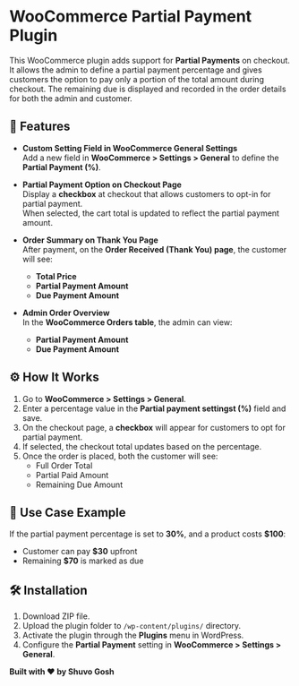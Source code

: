 # WooCommerce Partial Payment Plugin

This WooCommerce plugin adds support for **Partial Payments** on checkout. It allows the admin to define a partial payment percentage and gives customers the option to pay only a portion of the total amount during checkout. The remaining due is displayed and recorded in the order details for both the admin and customer.

## 🧩 Features

- **Custom Setting Field in WooCommerce General Settings**  
  Add a new field in **WooCommerce > Settings > General** to define the **Partial Payment (%)**.
  
- **Partial Payment Option on Checkout Page**  
  Display a **checkbox** at checkout that allows customers to opt-in for partial payment.  
  When selected, the cart total is updated to reflect the partial payment amount.

- **Order Summary on Thank You Page**  
  After payment, on the **Order Received (Thank You) page**, the customer will see:  
  - **Total Price**  
  - **Partial Payment Amount**  
  - **Due Payment Amount**

- **Admin Order Overview**  
  In the **WooCommerce Orders table**, the admin can view:  
  - **Partial Payment Amount**  
  - **Due Payment Amount**

## ⚙️ How It Works

1. Go to **WooCommerce > Settings > General**.
2. Enter a percentage value in the **Partial payment settingst (%)** field and save.
3. On the checkout page, a **checkbox** will appear for customers to opt for partial payment.
4. If selected, the checkout total updates based on the percentage.
5. Once the order is placed, both the customer  will see:
   - Full Order Total
   - Partial Paid Amount
   - Remaining Due Amount

## 📌 Use Case Example

If the partial payment percentage is set to **30%**, and a product costs **$100**:
- Customer can pay **$30** upfront
- Remaining **$70** is marked as due

## 🛠️ Installation

1. Download ZIP file.
2. Upload the plugin folder to `/wp-content/plugins/` directory.
3. Activate the plugin through the **Plugins** menu in WordPress.
4. Configure the **Partial Payment** setting in **WooCommerce > Settings > General**.


**Built with ❤️ by Shuvo Gosh**
